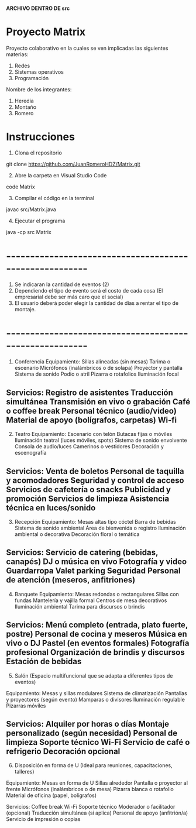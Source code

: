 #### ARCHIVO DENTRO DE src ###
# Proyecto Matrix
Proyecto colaborativo en la cuales se ven implicadas las siguientes materias:
1. Redes
2. Sistemas operativos
3. Programación

Nombre de los integrantes:
1. Heredia
2. Montaño
3. Romero

# Instrucciones
1. Clona el repositorio

git clone https://github.com/JuanRomeroHDZ/Matrix.git

2. Abre la carpeta en Visual Studio Code

code Matrix

3. Compilar el código en la terminal

javac src/Matrix.java

4. Ejecutar el programa

java -cp src Matrix
# ------------------------------------------------------- #

1. Se indicaran la cantidad de eventos (2) 
2. Dependiendo el tipo de evento será el costo de cada cosa (El empresarial debe ser más caro que el social)
3. El usuario deberá poder elegir la cantidad de días a rentar el tipo de montaje.

# ------------------------------------------------------- #
1. Conferencia
Equipamiento:
Sillas alineadas (sin mesas)
Tarima o escenario
Micrófonos (inalámbricos o de solapa)
Proyector y pantalla
Sistema de sonido
Podio o atril
Pizarra o rotafolios
Iluminación focal

Servicios:
Registro de asistentes
Traducción simultánea
Transmisión en vivo o grabación
Café o coffee break
Personal técnico (audio/video)
Material de apoyo (bolígrafos, carpetas)
Wi-fi
------------------------------------
2. Teatro
Equipamiento:
Escenario con telón
Butacas fijas o móviles
Iluminación teatral (luces móviles, spots)
Sistema de sonido envolvente
Consola de audio/luces
Camerinos o vestidores
Decoración y escenografía

Servicios:
Venta de boletos
Personal de taquilla y acomodadores
Seguridad y control de acceso
Servicios de cafetería o snacks
Publicidad y promoción
Servicios de limpieza
Asistencia técnica en luces/sonido
------------------------------------
3. Recepción
Equipamiento:
Mesas altas tipo cóctel
Barra de bebidas
Sistema de sonido ambiental
Área de bienvenida o registro
Iluminación ambiental o decorativa
Decoración floral o temática

Servicios:
Servicio de catering (bebidas, canapés)
DJ o música en vivo
Fotografía y video
Guardarropa
Valet parking
Seguridad
Personal de atención (meseros, anfitriones)
------------------------------------
4. Banquete
Equipamiento:
Mesas redondas o rectangulares
Sillas con fundas
Mantelería y vajilla formal
Centros de mesa decorativos
Iluminación ambiental
Tarima para discursos o brindis

Servicios:
Menú completo (entrada, plato fuerte, postre)
Personal de cocina y meseros
Música en vivo o DJ
Pastel (en eventos formales)
Fotografía profesional
Organización de brindis y discursos
Estación de bebidas
------------------------------------
5. Salón
(Espacio multifuncional que se adapta a diferentes tipos de eventos)

Equipamiento:
Mesas y sillas modulares
Sistema de climatización
Pantallas y proyectores (según evento)
Mamparas o divisores
Iluminación regulable
Pizarras móviles

Servicios:
Alquiler por horas o días
Montaje personalizado (según necesidad)
Personal de limpieza
Soporte técnico
Wi-Fi
Servicio de café o refrigerio
Decoración opcional
------------------------------------
6. Disposición en forma de U
(Ideal para reuniones, capacitaciones, talleres)

Equipamiento:
Mesas en forma de U
Sillas alrededor
Pantalla o proyector al frente
Micrófonos (inalámbricos o de mesa)
Pizarra blanca o rotafolio
Material de oficina (papel, bolígrafos)

Servicios:
Coffee break
Wi-Fi
Soporte técnico
Moderador o facilitador (opcional)
Traducción simultánea (si aplica)
Personal de apoyo (anfitrión/a)
Servicio de impresión o copias
